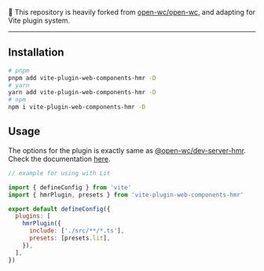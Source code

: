 🫡 This repository is heavily forked from [open-wc/open-wc](https://github.com/open-wc/open-wc/tree/c5444f79ac863d68abdbf84e5c49d9b07223bd1c/packages/dev-server-hmr), and adapting for Vite plugin system.

---

## Installation

```bash
# pnpm
pnpm add vite-plugin-web-components-hmr -D
# yarn
yarn add vite-plugin-web-components-hmr -D
# npm
npm i vite-plugin-web-components-hmr -D
```

## Usage

The options for the plugin is exactly same as [@open-wc/dev-server-hmr](https://www.npmjs.com/package/@open-wc/dev-server-hmr). Check the documentation [here](https://www.npmjs.com/package/@open-wc/dev-server-hmr).

```js
// example for using with Lit

import { defineConfig } from 'vite'
import { hmrPlugin, presets } from 'vite-plugin-web-components-hmr'

export default defineConfig({
  plugins: [
    hmrPlugin({
      include: ['./src/**/*.ts'],
      presets: [presets.lit],
    }),
  ],
})
```
